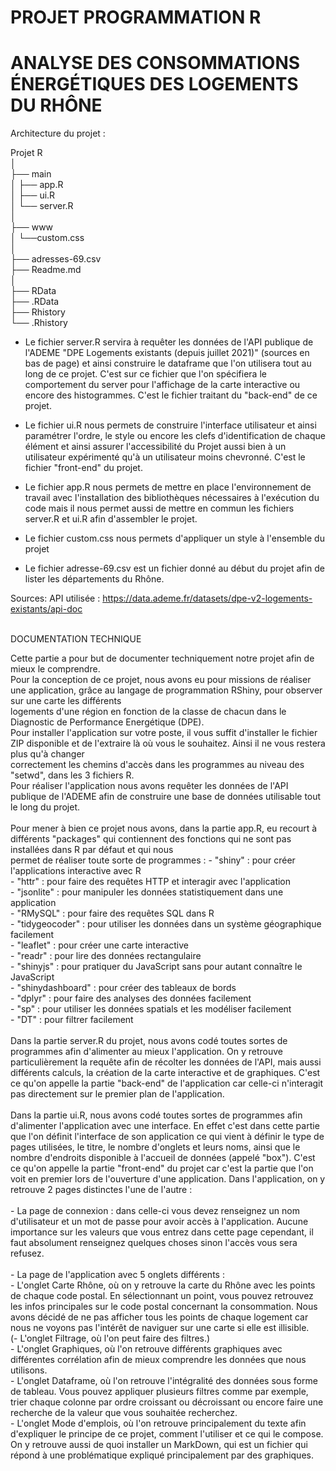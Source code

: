 <h1>PROJET PROGRAMMATION R</h1>
<h1>ANALYSE DES CONSOMMATIONS ÉNERGÉTIQUES DES LOGEMENTS DU RHÔNE</h1>


Architecture du projet :<br>

Projet R<br>
    │<br>
    ├── main<br>
    │       ├── app.R<br>
    │       ├── ui.R<br>
    │       └── server.R<br>
    │<br>
    ├── www <br>
    │       └──custom.css<br>
    │<br>
    ├── adresses-69.csv<br>
    ├── Readme.md<br>
    │<br>
    ├── RData<br>
    ├── .RData<br>
    ├── Rhistory<br>
    └── .Rhistory<br>


- Le fichier server.R servira à requêter les données de l'API publique de l'ADEME "DPE Logements existants (depuis juillet 2021)" (sources en bas de page) et ainsi construire le dataframe que l'on utilisera tout au long de ce projet. C'est sur ce fichier que l'on spécifiera le comportement du server pour l'affichage de la carte interactive ou encore des histogrammes. C'est le fichier traitant du "back-end" de ce projet.

- Le fichier ui.R nous permets de construire l'interface utilisateur et ainsi paramétrer l'ordre, le style ou encore les clefs d'identification de chaque élément et ainsi assurer l'accessibilité du Projet aussi bien à un utilisateur expérimenté qu'à un utilisateur moins chevronné. C'est le fichier "front-end" du projet.

- Le fichier app.R nous permets de mettre en place l'environnement de travail avec l'installation des bibliothèques nécessaires à l'exécution du code mais il nous permet aussi de mettre en commun les fichiers server.R et ui.R afin d'assembler le projet.

- Le fichier custom.css nous permets d'appliquer un style à l'ensemble du projet

- Le fichier adresse-69.csv est un fichier donné au début du projet afin de lister les départements du Rhône.

Sources:
	API utilisée :
	https://data.ademe.fr/datasets/dpe-v2-logements-existants/api-doc



<br>
DOCUMENTATION TECHNIQUE<br>

Cette partie a pour but de documenter techniquement notre projet afin de mieux le comprendre.<br>
Pour la conception de ce projet, nous avons eu pour missions de réaliser une application, grâce au langage de programmation RShiny, pour observer sur une carte les différents <br>logements d'une région en fonction de la classe de chacun dans le Diagnostic de Performance Energétique (DPE).<br>
Pour installer l'application sur votre poste, il vous suffit d'installer le fichier ZIP disponible et de l'extraire là où vous le souhaitez. Ainsi il ne vous restera plus qu'à changer <br>correctement les chemins d'accès dans les programmes au niveau des "setwd", dans les 3 fichiers R.<br>
Pour réaliser l'application nous avons requêter les données de l'API publique de l'ADEME afin de construire une base de données utilisable tout le long du projet.<br><br>
Pour mener à bien ce projet nous avons, dans la partie app.R, eu recourt à différents "packages" qui contiennent des fonctions qui ne sont pas installées dans R par défaut et qui nous <br>permet de réaliser toute sorte de programmes : 
        - "shiny" : pour créer l'applications interactive avec R<br>
        - "httr" : pour faire des requêtes HTTP et interagir avec l'application<br>
        - "jsonlite" : pour manipuler les données statistiquement dans une application<br>
        - "RMySQL" : pour faire des requêtes SQL dans R<br>
	- "tidygeocoder" : pour utiliser les données dans un système géographique facilement<br>
        - "leaflet" : pour créer une carte interactive<br>
	- "readr" : pour lire des données rectangulaire<br>
	- "shinyjs" : pour pratiquer du JavaScript sans pour autant connaître le JavaScript<br>
	- "shinydashboard" : pour créer des tableaux de bords<br>
	- "dplyr" : pour faire des analyses des données facilement<br>
	- "sp" : pour utiliser les données spatials et les modéliser facilement<br>
	- "DT" : pour filtrer facilement<br><br>
Dans la partie server.R du projet, nous avons codé toutes sortes de programmes afin d'alimenter au mieux l'application. On y retrouve particulièrement la requête afin de récolter les données de l'API, mais aussi différents calculs, la création de la carte interactive et de graphiques. C'est ce qu'on appelle la partie "back-end" de l'application car celle-ci n'interagit pas directement sur le premier plan de l'application.<br><br>
Dans la partie ui.R, nous avons codé toutes sortes de programmes afin d'alimenter l'application avec une interface. En effet c'est dans cette partie que l'on définit l'interface de son application ce qui vient à définir le type de pages utilisées, le titre, le nombre d'onglets  et leurs noms, ainsi que le nombre d'endroits disponible à l'accueil de données (appelé "box"). C'est ce qu'on appelle la partie "front-end" du projet car c'est la partie que l'on voit en premier lors de l'ouverture d'une application.
Dans l'application, on y retrouve 2 pages distinctes l'une de l'autre :<br><br>
	- La page de connexion : dans celle-ci vous devez renseignez un nom d'utilisateur et un mot de passe pour avoir accès à l'application. Aucune importance sur les valeurs que vous entrez dans cette page cependant, il faut absolument renseignez quelques choses sinon l'accès vous sera refusez.<br><br>
	- La page de l'application avec 5 onglets différents :<br>
		- L'onglet Carte Rhône, où on y retrouve la carte du Rhône avec les points de chaque code postal. En sélectionnant un point, vous pouvez retrouvez les infos principales sur le code postal concernant la consommation. Nous avons décidé de ne pas afficher tous les points de chaque logement car nous ne voyons pas l'intérêt de naviguer sur une carte si elle est illisible.<br>
		(- L'onglet Filtrage, où l'on peut faire des filtres.) <br>
		- L'onglet Graphiques, où l'on retrouve différents graphiques avec différentes corrélation afin de mieux comprendre les données que nous utilisons.<br>
		- L'onglet Dataframe, où l'on retrouve l'intégralité des données sous forme de tableau. Vous pouvez appliquer plusieurs filtres comme par exemple, trier chaque colonne par ordre croissant ou décroissant ou encore faire une recherche de la valeur que vous souhaitée recherchez.<br>
		- L'onglet Mode d'emplois, où l'on retrouve principalement du texte afin d'expliquer le principe de ce projet, comment l'utiliser et ce qui le compose. On y retrouve aussi de quoi installer un MarkDown, qui est un fichier qui répond à une problématique expliqué principalement par des graphiques. <br>
 
